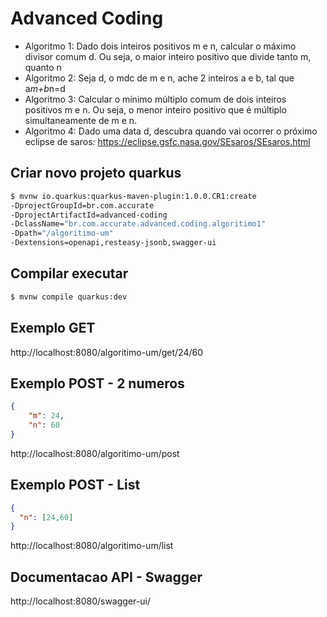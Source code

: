 # Advanced Coding

 - Algoritmo 1: Dado dois inteiros positivos m e n, calcular o máximo divisor comum d. Ou seja, o maior inteiro positivo que divide tanto m, quanto n
 - Algoritmo 2: Seja d, o mdc de m e n, ache 2 inteiros a e b, tal que a*m+b*n=d
 - Algoritmo 3: Calcular o mínimo múltiplo comum de dois inteiros positivos m e n. Ou seja, o menor inteiro positivo que é múltiplo simultaneamente de m e n.
 - Algoritmo 4: Dado uma data d, descubra quando vai ocorrer o próximo eclipse de saros: https://eclipse.gsfc.nasa.gov/SEsaros/SEsaros.html

## Criar novo projeto quarkus
```sh
$ mvnw io.quarkus:quarkus-maven-plugin:1.0.0.CR1:create
-DprojectGroupId=br.com.accurate
-DprojectArtifactId=advanced-coding
-DclassName="br.com.accurate.advanced.coding.algoritimo1"
-Dpath="/algoritimo-um"
-Dextensions=openapi,resteasy-jsonb,swagger-ui
```

## Compilar executar
```sh
$ mvnw compile quarkus:dev
```

## Exemplo GET
http://localhost:8080/algoritimo-um/get/24/60

## Exemplo POST - 2 numeros
```json
{
    "m": 24,
    "n": 60
}
```
http://localhost:8080/algoritimo-um/post

## Exemplo POST - List
```json
{
  "n": [24,60]
}
```
http://localhost:8080/algoritimo-um/list

## Documentacao API - Swagger
http://localhost:8080/swagger-ui/

